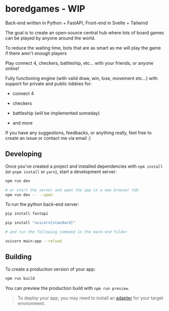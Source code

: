 # boredgames - WIP

Back-end written in Python + FastAPI, Front-end in Svelte + Tailwind

The goal is to create an open-source central hub where lots of board games can be played by anyone around the world.

To reduce the waiting time, bots that are as smart as me will play the game if there aren't enough players

Play connect 4, checkers, battleship, etc... with your friends, or anyone online!

Fully functioning engine (with valid draw, win, lose, movement etc...) with support for private and public lobbies for:    
        
* connect 4    
        
* checkers    
        
* battleship (will be implemented someday)    
    
* and more
    
If you have any suggestions, feedbacks, or anything really, feel free to create an issue or contact me via email :)

## Developing

Once you've created a project and installed dependencies with `npm install` (or `pnpm install` or `yarn`), start a development server:

```bash
npm run dev

# or start the server and open the app in a new browser tab
npm run dev -- --open
```
To run the python back-end server:

```bash
pip install fastapi

pip install "uvicorn[standard]"

# and run the following command in the back-end folder

uvicorn main:app --reload
```

## Building

To create a production version of your app:

```bash
npm run build
```

You can preview the production build with `npm run preview`.

> To deploy your app, you may need to install an [adapter](https://kit.svelte.dev/docs/adapters) for your target environment.
